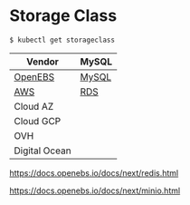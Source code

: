 # Storage Class


```
$ kubectl get storageclass
```


| Vendor                                 |  MySQL |
|----------------------------------------|-------------------------------------------------------|
| [OpenEBS](https://docs.openebs.io)     | [MySQL](https://docs.openebs.io/docs/next/mysql.html) |
| [AWS](https://aws.amazon.com)          | [RDS](https://aws.amazon.com/rds/) |
| Cloud AZ 
| Cloud GCP 
| OVH 
| Digital Ocean |




https://docs.openebs.io/docs/next/redis.html

https://docs.openebs.io/docs/next/minio.html
